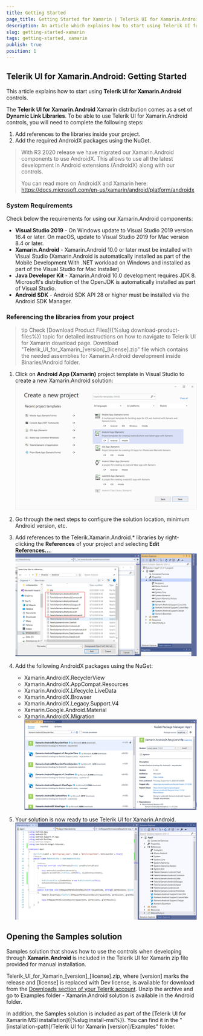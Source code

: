 ```yaml
---
title: Getting Started
page_title: Getting Started for Xamarin | Telerik UI for Xamarin.Android Documentation
description: An article which explains how to start using Telerik UI for Xamarin.Android in Xamarin.
slug: getting-started-xamarin
tags: getting-started, xamarin
publish: true
position: 1
---
```


## Telerik UI for Xamarin.Android: Getting Started

This article explains how to start using **Telerik UI for Xamarin.Android** controls.
 
The **Telerik UI for Xamarin.Android** Xamarin distribution comes as a set of **Dynamic Link Libraries**. To be able to use Telerik UI for Xamarin.Android controls, you will need to complete the following steps:

1. Add references to the libraries inside your project.
2. Add the required AndroidX packages using the NuGet.

>With R3 2020 release we have migrated our Xamarin.Android components to use AndroidX. This allows to use all the latest development in Android extensions (AndroidX) along with our controls. 
>
> You can read more on AndroidX and Xamarin here: https://docs.microsoft.com/en-us/xamarin/android/platform/androidx

### System Requirements

Check below the requirements for using our Xamarin.Android components:
 
- **Visual Studio 2019** - On Windows update to Visual Studio 2019 version 16.4 or later. On macOS, update to Visual Studio 2019 for Mac version 8.4 or later.
- **Xamarin.Android** - Xamarin.Android 10.0 or later must be installed with Visual Studio (Xamarin.Android is automatically installed as part of the Mobile Development With .NET workload on Windows and installed as part of the Visual Studio for Mac Installer)
- **Java Developer Kit** - Xamarin.Android 10.0 development requires JDK 8. Microsoft's distribution of the OpenJDK is automatically installed as part of Visual Studio.
- **Android SDK** - Android SDK API 28 or higher must be installed via the Android SDK Manager.

### Referencing the libraries from your project

>tip Check [Download Product Files]({%slug download-product-files%}) topic for detailed instructions on how to navigate to Telerik UI for Xamarin download page. Download "Telerik_UI_for_Xamarin_[version]_[license].zip" file which contains the needed assemblies for Xamarin.Android development inside Binaries/Android folder.

1. Click on **Android App (Xamarin)** project template in Visual Studio to create a new Xamarin.Android solution:
![TelerikUI-Installation-Xamarin-New-Project](images-download-deployment/installation-xamarin-screen-1.png "Create new solution")

2. Go through the next steps to configure the solution location, minimum Android version, etc.

3. Add references to the Telerik.Xamarin.Android.* libraries by right-clicking the **References** of your project and selecting **Edit References...**.
![TelerikUI-Installation-Xamarin-Adding-References](images-download-deployment/installation-xamarin-screen-2.png "Add references.")

4. Add the following AndroidX packages using the NuGet:
	- Xamarin.AndroidX.RecyclerView
	- Xamarin.AndroidX.AppCompat.Resources
	- Xamarin.AndroidX.Lifecycle.LiveData
	- Xamarin.AndroidX.Browser
	- Xamarin.AndroidX.Legacy.Support.V4
	- Xamarin.Google.Android.Material
	- Xamarin.AndroidX.Migration
	![TelerikUI-Installation-Xamarin-Add-NuGet-Packages](images-download-deployment/installation-xamarin-screen-3.png "Add packages.")

5. Your solution is now ready to use Telerik UI for Xamarin.Android.
![TelerikUI-Installation-Xamarin-User-Project](images-download-deployment/installation-xamarin-screen-4.png "Integration complete.")

## Opening the Samples solution

Samples solution that shows how to use the controls when developing through **Xamarin.Android** is included in the Telerik UI for Xamarin zip file provided for manual installation. 

Telerik_UI_for_Xamarin_[version]_[license].zip, where [version] marks the release and [license] is replaced with Dev license, is available for download from the [Downloads section of your Telerik account](https://www.telerik.com/account/product-download?product=UIXAM). Unzip the archive and go to Examples folder - Xamarin.Android solution is available in the Android folder.

In addition, the Samples solution is included as part of the [Telerik UI for Xamarin MSI installation]({%slug install-msi%}). You can find it in the  "[installation-path]/Telerik UI for Xamarin [version]/Examples" folder. 